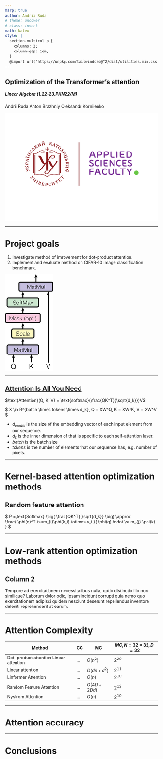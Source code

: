 ```yaml
---
marp: true
author: Andrii Ruda
# theme: uncover
# class: invert
math: katex
style: |
  section.multicol p {
    columns: 2;
    column-gap: 1em;
  }
  @import url('https://unpkg.com/tailwindcss@^2/dist/utilities.min.css');
---
```

<!-- paginate: true -->

## Optimization of the Transformer’s attention

##### Linear Algebra (1.22-23.PKN22/M)

Andrii Ruda
Anton Brazhniy
Oleksandr Korniienko

![bg left width:600px](./images/UCU-Apps.png)

---

# Project goals

1. Investigate method of imrovement for dot-product attention.
2. Implement and evaluate method on CIFAR-10 image classification benchmark.

![bg right width:200px](./images/attention.png)

<!-- footer: CIFAR-10 banchmark: Learning multiple layers of features from tiny images. Technical report, University of Toronto, 2009 \n Image source: https://arxiv.org/abs/1706.03762 \n\n Andrii Ruda, Anton Brazhniy, Oleksandr Korniienko -->
---

## [Attention Is All You Need](https://arxiv.org/abs/1706.03762)

$\text{Attention}(Q, K, V) = \text{softmax}(\frac{QK^T}{\sqrt{d_k}})V$

$
X \in R^{batch \times tokens \times d_k}, Q = XW^Q, K = XW^K, V = XW^V
$

- $d_{model}$ is the size of the embedding vector of each input element from our
sequence.
- $d_k$ is the inner dimension of that is specific to each self-attention layer.
- $batch$ is the batch size
- $tokens$ is the number of elements that our sequence has, e.g. number of pixels.

<!-- footer: Source: https://theaisummer.com/self-attention\n\nAndrii Ruda, Anton Brazhniy, Oleksandr Korniienko -->
---
<!-- _style: |
  p { columns: 2; }
-->
# Kernel-based attention optimization methods

## Random feature attention

$
P =\text{Softmax} \big( \frac{QK^T}{\sqrt{d_k}} \big) \approx  
\frac{ \phi(q)^T \sum_{i}\phi(k_i) \otimes v_i }{ \phi(q) \cdot \sum_{j} \phi(k) }
$

<!-- footer: Andrii Ruda, Anton Brazhniy, Oleksandr Korniienko -->
---

# Low-rank attention optimization methods


<div class="grid grid-cols-2 gap-4">
<div>



</div>
<div>

## Column 2

Tempore ad exercitationem necessitatibus nulla, optio distinctio illo non similique? Laborum dolor odio, ipsam incidunt corrupti quia nemo quo exercitationem adipisci quidem nesciunt deserunt repellendus inventore deleniti reprehenderit at earum.

</div>
</div>

---

# Attention Complexity

| Method                                 | CC  | MC              | $MC,N=32\times32,D=32$        |
| -------------------------------------- | ----| ----------------| ----------------------------- |
| Dot-product attention Linear attention | ... | $O(n^2)$        | $2^{20}$                      |
| Linear attention                       | ... | $O(dn + d^2)$   | $2^{11}$                      |
| Linformer Attention                    | ... | $O(n)$          | $2^{10}$                      |
| Random Feature Attention               | ... | $O(4D + 2Dd)$   | $2^{12}$                      |
| Nystrom Attention                      | ... | $O(n)$          | $2^{10}$                      |

---

# Attention accuracy

---

# Conclusions

<!-- 1. Use jsonPath to filter products: 
   ```$.[?(@.category=='{{product_type}}')].price```
   Result: ```[150, 40]```
1. Replace comma with plus ```[150+ 40]```
2. Replace brakets with spaces ```150 + 40```
3. Use math endpoint to get the sum ```190.0```


---

demo & possible improvements

---

### task 2

how to get a time diff?

hint:
```js
POST /api/v1/utils/datetime/now

{
  "timeZone" : "UTC",
  "outputFormat" : "EPOCH"
}
```

---

the docs are available here
https://common.botscrew.net/

---

the future of common.botscrew.net

1. mapping the data to messages (generic, images etc.)
2. introduce ```functions``` — predefined api calls
3. add sequencing (to avoid a lot of API calls)

---

## <!--fit thanks

### time for q&a 
-->
